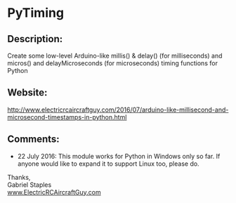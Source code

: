 # PyTiming
## Description:    
Create some low-level Arduino-like millis() &amp; delay() (for milliseconds) and micros() and delayMicroseconds (for microseconds) timing functions for Python

## Website:   
http://www.electricrcaircraftguy.com/2016/07/arduino-like-millisecond-and-microsecond-timestamps-in-python.html

## Comments:    
* 22 July 2016: This module works for Python in Windows only so far. If anyone would like to expand it to support Linux too, please do.

Thanks,   
Gabriel Staples    
www.ElectricRCAircraftGuy.com
